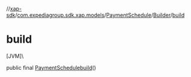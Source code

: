 //[xap-sdk](../../../../index.md)/[com.expediagroup.sdk.xap.models](../../index.md)/[PaymentSchedule](../index.md)/[Builder](index.md)/[build](build.md)

# build

[JVM]\

public final [PaymentSchedule](../index.md)[build](build.md)()
